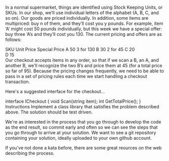 In a normal supermarket, things are identified using Stock Keeping Units, or SKUs. In our shop, we’ll use individual letters of the alphabet (A, B, C, and so on). Our goods are priced individually. In addition, some items are multipriced: buy n of them, and they’ll cost you y pounds. For example, item ‘A’ might cost 50 pounds individually, but this week we have a special offer: buy three ‘A’s and they’ll cost you 130. The current pricing and offers are as follows:

SKU	Unit Price	Special Price
A	50	3 for 130
B	30	2 for 45
C	20	
D	15	
Our checkout accepts items in any order, so that if we scan a B, an A, and another B, we’ll recognize the two B’s and price them at 45 (for a total price so far of 95). Because the pricing changes frequently, we need to be able to pass in a set of pricing rules each time we start handling a checkout transaction.

Here's a suggested interface for the checkout...

interface ICheckout
{
    void Scan(string item);
    int GetTotalPrice();
}
Instructions
Implement a class library that satisfies the problem described above. The solution should be test driven.

We're as interested in the process that you go through to develop the code as the end result, so commit early and often so we can see the steps that you go through to arrive at your solution. We want to see a git repository containing your solution, ideally uploaded to your own github account.

If you've not done a kata before, there are some great reources on the web describing the process.
